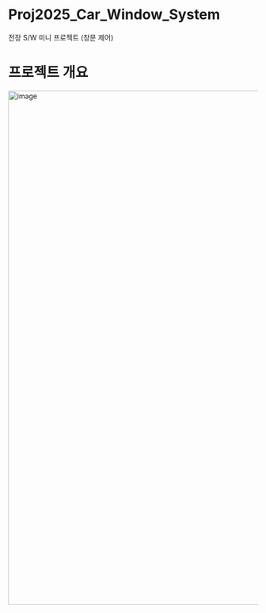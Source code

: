 # Proj2025_Car_Window_System
전장 S/W 미니 프로젝트 (창문 제어)

# 프로젝트 개요
<img width="1715" height="1037" alt="image" src="https://github.com/user-attachments/assets/7fb0bd89-5bc2-4af2-8d71-f4545f968cac" />

